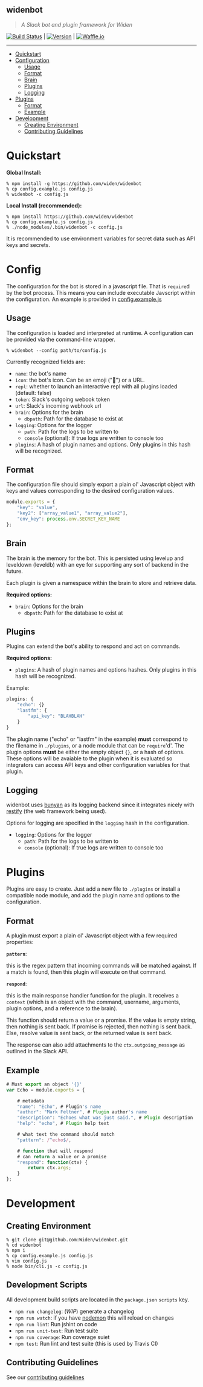 widenbot
----

> _A Slack bot and plugin framework for Widen_

[![Build
Status](http://img.shields.io/travis/Widen/widenbot.svg?branch=master&style=flat)](https://travis-ci.org/Widen/widenbot) | [![Version](http://img.shields.io/npm/v/widenbot.svg?style=flat)](npm.org/widenbot) | [![Waffle.io](http://img.shields.io/badge/waffle-board-yellow.svg?style=flat)](https://waffle.io/Widen/widenbot)

----

- [Quickstart](#quickstart)
- [Configuration](#config)
    - [Usage](#config-usage)
    - [Format](#config-format)
    - [Brain](#config-brain)
    - [Plugins](#config-plugins)
    - [Logging](#config-logging)
- [Plugins](#plugins)
    - [Format](#plugins-format)
    - [Example](#plugins-example)
- [Development](#development)
    - [Creating Environment](#development-env)
    - [Contributing Guidelines](#development-contributing)

# <a name="quickstart">Quickstart</a>

**Global Install:**

```shell
% npm install -g https://github.com/widen/widenbot
% cp config.example.js config.js
% widenbot -c config.js
```

**Local Install (recommended):**

```shell
% npm install https://github.com/widen/widenbot
% cp config.example.js config.js
% ./node_modules/.bin/widenbot -c config.js
```

It is recommended to use environment variables for secret data such as API
keys and secrets.


# <a name="config">Config</a>

The configuration for the bot is stored in a javascript file. That is
`require`d by the bot process. This means you can include executable Javscript
within the configuration. An example is provided in [config.example.js](config.example.js)

## <a name="config-usage">Usage</a>

The configuration is loaded and interpreted at runtime. A configuration can be
provided via the command-line wrapper.

`% widenbot --config path/to/config.js`

Currently recognized fields are:

- `name`: the bot's name
- `icon`: the bot's icon. Can be an emoji (":ghost:") or a URL.
- `repl`: whether to launch an interactive repl with all plugins loaded
  (default: false)
- `token`: Slack's outgoing webook token
- `url`: Slack's incoming webhook url
- `brain`: Options for the brain
    - `dbpath`: Path for the database to exist at
- `logging`: Options for the logger
    - `path`: Path for the logs to be written to
    - `console` (optional): If true logs are written to console too
- `plugins`: A hash of plugin names and options. Only plugins in this hash
  will be recognized.

## <a name="config-format">Format</a>

The configuration file should simply export a plain ol' Javascript object with
keys and values corresponding to the desired configuration values.

```javascript
module.exports = {
    "key": "value",
    "key2": ["array_value1", "array_value2"],
    "env_key": process.env.SECRET_KEY_NAME
};
```

## <a name="config-brain">Brain</a>

The brain is the memory for the bot. This is persisted using levelup and
leveldown (leveldb) with an eye for supporting any sort of backend in the
future.

Each plugin is given a namespace within the brain to store and retrieve data.


**Required options:**

- `brain`: Options for the brain
    - `dbpath`: Path for the database to exist at

## <a name="config-plugins">Plugins</a>

Plugins can extend the bot's ability to respond and act on commands.

**Required options:**

- `plugins`: A hash of plugin names and options hashes. Only plugins in this hash
  will be recognized.

Example:

```javascript
plugins: {
    "echo": {}
    "lastfm": {
        "api_key": "BLAHBLAH"
    }
}
```

The plugin name ("echo" or "lastfm" in the example) **must** correspond to the filename in `./plugins`, or a node module that can be `require`'d'.
The plugin options **must** be either the empty object `{}`, or a hash of
options. These options will be avaiable to the plugin when it is evaluated so
integrators can access API keys and other configuration variables for that
plugin.

## <a name="config-logging">Logging</a>

widenbot uses [bunyan](https://www.npmjs.org/package/bunyan) as its logging backend since it integrates nicely
with [restify](https://www.npmjs.org/package/restify) (the web framework being used).

Options for logging are specified in the `logging` hash in the configuration.

- `logging`: Options for the logger
    - `path`: Path for the logs to be written to
    - `console` (optional): If true logs are written to console too


# <a name="plugins">Plugins</a>

Plugins are easy to create. Just add a new file to `./plugins` or install a
compatible node module, and add the plugin name and options to the
configuration.

## <a name="plugins-format">Format</a>

A plugin must export a plain ol' Javascript object with a few required
properties:

**`pattern`**:

this is the regex pattern that incoming commands will be matched against.
If a match is found, then this plugin will execute on that command.

**`respond`**:

this is the main response handler function for the plugin. It
receives a `context` (which is an object with the command, username,
arguments, plugin options, and a reference to the brain).

This function should return a value or a promise. If the value is empty string, then
nothing is sent back. If promise is rejected, then nothing is sent back.
Else, resolve value is sent back, or the returned value is sent back.

The response can also add attachments to the `ctx.outgoing_message` as outlined in the Slack API.

## <a name="plugins-example">Example</a>

```javascript
# Must export an object '{}'
var Echo = module.exports = {

    # metadata
    "name": "Echo", # Plugin's name
    "author": "Mark Feltner", # Plugin author's name
    "description": "Echoes what was just said.", # Plugin description
    "help": "echo", # Plugin help text

    # what text the command should match
    "pattern": /^echo$/,

    # function that will respond
    # can return a value or a promise
    "respond": function(ctx) {
        return ctx.args;
    }
};
```

# <a name="development">Development</a>

## <a name="development-env">Creating Environment</a>

```shell
% git clone git@github.com:Widen/widenbot.git
% cd widenbot
% npm i
% cp config.example.js config.js
% vim config.js
% node bin/cli.js -c config.js
```

## <a name="development-scripts">Development Scripts</a>

All development build scripts are located in the `package.json` `scripts` key.

- `npm run changelog`: (_WIP_) generate a changelog
- `npm run watch`: if you have [nodemon]() this will reload on changes
- `npm run lint`: Run jshint on code
- `npm run unit-test`: Run test suite
- `npm run coverage`: Run coverage suiet
- `npm test`: Run lint and test suite (this is used by Travis CI)

## <a name="development-contributing">Contributing Guidelines</a>

See our [contributing guidelines](CONTRIBUTING.md)

